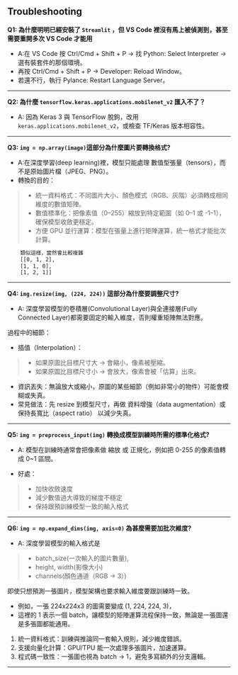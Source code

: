 ## Troubleshooting

**Q1: 為什麼明明已經安裝了 `Streamlit` ，但 VS Code 裡沒有馬上被偵測到，甚至需要重開多次 VS Code 才能用**  
- A:在 VS Code 按 Ctrl/Cmd + Shift + P → 找 Python: Select Interpreter → 選有裝套件的那個環境。
- 再按 Ctrl/Cmd + Shift + P → Developer: Reload Window。
- 若還不行，執行 Pylance: Restart Language Server。
---

**Q2: 為什麼 `tensorflow.keras.applications.mobilenet_v2` 匯入不了？**  
- A: 因為 Keras 3 與 TensorFlow 脫鉤，改用 `keras.applications.mobilenet_v2`，或檢查 TF/Keras 版本相容性。
---

**Q3: `img = np.array(image)`這部分為什麼圖片要轉換格式?**

- A:在深度學習(deep learning)裡，模型只能處理 數值型張量（tensors），而不是原始圖片檔（JPEG、PNG）。
- 轉換的目的：
> - 統一資料格式：不同圖片大小、顏色模式（RGB、灰階）必須轉成相同維度的數值矩陣。
> - 數值標準化：把像素值（0–255）縮放到特定範圍（如 0–1 或 -1–1），確保模型收斂更穩定。
> - 方便 GPU 並行運算：模型在張量上進行矩陣運算，統一格式才能批次計算。
```bash
    類似這樣，當然會比較複雜
    [[0, 1, 2],
    [1, 1, 0],
    [1, 2, 1]]   
```
---

**Q4: `img.resize(img, (224, 224))` 這部分為什麼要調整尺寸?**

- A: 深度學習模型的卷積層(Convolutional Layer)與全連接層(Fully Connected Layer)都需要固定的輸入維度，否則權重矩陣無法對應。

過程中的細節：
- 插值（Interpolation）：
> - 如果原圖比目標尺寸大 → 會縮小，像素被壓縮。
> - 如果原圖比目標尺寸小 → 會放大，像素會被「估算」出來。

- 資訊丟失：無論放大或縮小，原圖的某些細節（例如非常小的物件）可能會模糊或失真。
- 常見做法：先 resize 到模型尺寸，再做 資料增強（data augmentation）或保持長寬比（aspect ratio） 以減少失真。
---

**Q5: `img = preprocess_input(img)` 轉換成模型訓練時所需的標準化格式?**
- A: 模型在訓練時通常會把像素做 縮放 或 正規化，例如把 0-255 的像素值轉成 0~1 區間。

- 好處：
> - 加快收斂速度
> - 減少數值過大導致的梯度不穩定
> - 保持跟預訓練模型一致的輸入格式
---

**Q6: `img = np.expand_dims(img, axis=0)` 為甚麼需要加批次維度?**

- A: 深度學習模型的輸入格式是 
> - batch_size(一次輸入的圖片數量),
> - height, width(影像大小)
> - channels(顏色通道（RGB → 3）)

即使只想預測一張圖片，模型架構也要求輸入維度要跟訓練時一致。
- 例如，一張 224x224x3 的圖需要變成 (1, 224, 224, 3)，
- 這裡的 1 表示一個 batch，讓模型的矩陣運算流程保持一致，無論是一張圖還是多張圖都能通用。

1. 統一資料格式：訓練與推論同一套輸入規則，減少維度錯誤。
2. 支援向量化計算：GPU/TPU 能一次處理多張圖片，加速運算。
3. 程式碼一致性：一張圖也視為 batch → 1，避免多寫額外的分支邏輯。
---